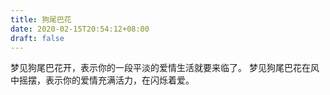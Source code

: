 ```yaml
---
title: 狗尾巴花
date: 2020-02-15T20:54:12+08:00
draft: false
---
```


梦见狗尾巴花开，表示你的一段平淡的爱情生活就要来临了。
梦见狗尾巴花在风中摇摆，表示你的爱情充满活力，在闪烁着爱。
